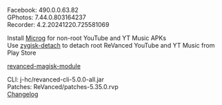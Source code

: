 Facebook: 490.0.0.63.82  
GPhotos: 7.44.0.803164237  
Recorder: 4.2.20241220.725581069  

Install [Microg](https://github.com/ReVanced/GmsCore/releases) for non-root YouTube and YT Music APKs  
Use [zygisk-detach](https://github.com/j-hc/zygisk-detach) to detach root ReVanced YouTube and YT Music from Play Store  

[revanced-magisk-module](https://github.com/j-hc/revanced-magisk-module)
  
CLI: j-hc/revanced-cli-5.0.0-all.jar  
Patches: ReVanced/patches-5.35.0.rvp  
[Changelog](https://github.com/ReVanced/revanced-patches/releases/tag/v5.35.0)  
